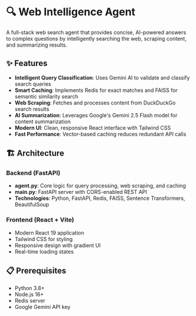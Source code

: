 # 🔍 Web Intelligence Agent

A full-stack web search agent that provides concise, AI-powered answers to complex questions by intelligently searching the web, scraping content, and summarizing results.

## ✨ Features

- **Intelligent Query Classification**: Uses Gemini AI to validate and classify search queries
- **Smart Caching**: Implements Redis for exact matches and FAISS for semantic similarity search
- **Web Scraping**: Fetches and processes content from DuckDuckGo search results
- **AI Summarization**: Leverages Google's Gemini 2.5 Flash model for content summarization
- **Modern UI**: Clean, responsive React interface with Tailwind CSS
- **Fast Performance**: Vector-based caching reduces redundant API calls

## 🏗️ Architecture

### Backend (FastAPI)
- **agent.py**: Core logic for query processing, web scraping, and caching
- **main.py**: FastAPI server with CORS-enabled REST API
- **Technologies**: Python, FastAPI, Redis, FAISS, Sentence Transformers, BeautifulSoup

### Frontend (React + Vite)
- Modern React 19 application
- Tailwind CSS for styling
- Responsive design with gradient UI
- Real-time loading states

## 📋 Prerequisites

- Python 3.8+
- Node.js 16+
- Redis server
- Google Gemini API key
